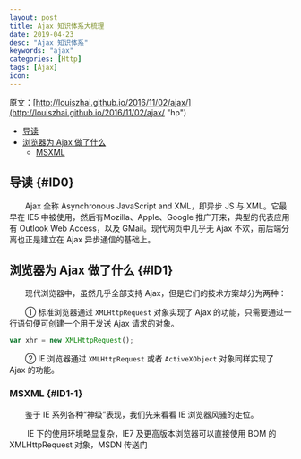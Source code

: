 ```yaml
---
layout: post
title: Ajax 知识体系大梳理
date: 2019-04-23
desc: "Ajax 知识体系"
keywords: "ajax"
categories: [Http]
tags: [Ajax]
icon:
---
```


原文：[http://louiszhai.github.io/2016/11/02/ajax/](http://louiszhai.github.io/2016/11/02/ajax/ "hp")

- [导读](#ID0)
- [浏览器为 Ajax 做了什么](#ID1)
  - [MSXML](#ID1-1)

## 导读 {#ID0}

&emsp;&emsp;Ajax 全称 Asynchronous JavaScript and XML，即异步 JS 与 XML。它最早在 IE5 中被使用，然后有Mozilla、Apple、Google 推广开来，典型的代表应用有 Outlook Web Access，以及 GMail。现代网页中几乎无 Ajax 不欢，前后端分离也正是建立在 Ajax 异步通信的基础上。

## 浏览器为 Ajax 做了什么 {#ID1}

&emsp;&emsp;现代浏览器中，虽然几乎全部支持 Ajax，但是它们的技术方案却分为两种：

&emsp;&emsp;① 标准浏览器通过 `XMLHttpRequest` 对象实现了 Ajax 的功能，只需要通过一行语句便可创建一个用于发送 Ajax 请求的对象。

~~~javascript
var xhr = new XMLHttpRequest();
~~~

&emsp;&emsp;② IE 浏览器通过 `XMLHttpRequest` 或者 `ActiveXObject` 对象同样实现了 Ajax 的功能。

### MSXML {#ID1-1}

&emsp;&emsp;鉴于 IE 系列各种“神级”表现，我们先来看看 IE 浏览器风骚的走位。

&emsp;&emsp; IE 下的使用环境略显复杂，IE7 及更高版本浏览器可以直接使用 BOM 的 XMLHttpRequest 对象，MSDN 传送门
